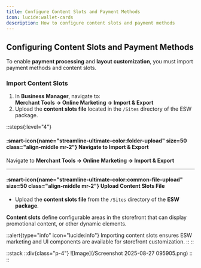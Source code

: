 ```yaml
---
title: Configure Content Slots and Payment Methods
icon: lucide:wallet-cards
description: How to configure content slots and payment methods
---
```



## Configuring Content Slots and Payment Methods

To enable **payment processing** and **layout customization**, you must import payment methods and content slots.

### Import Content Slots
1. In **Business Manager**, navigate to:  
   **Merchant Tools → Online Marketing → Import & Export**
2. Upload the **content slots file** located in the `/Sites` directory of the ESW package.




::steps{:level="4"}

#### :smart-icon{name="streamline-ultimate-color:folder-upload" size=50 class="align-middle mr-2"} Navigate to Import & Export  

Navigate to **Merchant Tools → Online Marketing → Import & Export**

---

#### :smart-icon{name="streamline-ultimate-color:common-file-upload" size=50 class="align-middle mr-2"} Upload Content Slots File  

- Upload the **content slots file** from the `/Sites` directory of the **ESW package**.

**Content slots** define configurable areas in the storefront that can display promotional content, or other dynamic elements.

::alert{type="info" icon="lucide:info"}
Importing content slots ensures ESW marketing and UI components are available for storefront customization.
::
::


::stack
  ::div{class="p-4"}
  ![Image](/Screenshot 2025-08-27 095905.png)
  ::
::

